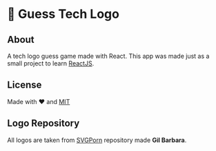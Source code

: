 # 🎯 Guess Tech Logo

## About

A tech logo guess game made with React.
This app was made just as a small project to learn [ReactJS](https://reactjs.org/).

## License

Made with ❤️ and [MIT](LICENSE.txt)

## Logo Repository

All logos are taken from [SVGPorn](https://github.com/gilbarbara/logos) repository made **Gil Barbara**.
